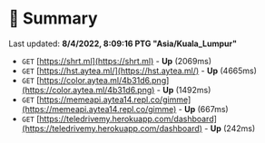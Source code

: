 # 📖 Summary
Last updated: **8/4/2022, 8:09:16 PTG "Asia/Kuala_Lumpur"**

- `GET` [https://shrt.ml](https://shrt.ml) - **Up** (2069ms)
- `GET` [https://hst.aytea.ml/](https://hst.aytea.ml/) - **Up** (4665ms)
- `GET` [https://color.aytea.ml/4b31d6.png](https://color.aytea.ml/4b31d6.png) - **Up** (1492ms)
- `GET` [https://memeapi.aytea14.repl.co/gimme](https://memeapi.aytea14.repl.co/gimme) - **Up** (667ms)
- `GET` [https://teledrivemy.herokuapp.com/dashboard](https://teledrivemy.herokuapp.com/dashboard) - **Up** (242ms)
